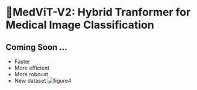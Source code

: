 # 🤖MedViT-V2: Hybrid Tranformer for Medical Image Classification
## Coming Soon ...
- Faster
- More efficient
- More roboust
- New dataset
![figure4](https://github.com/Omid-Nejati/MedViT-V2/blob/main/Fig/cover.jpg)
